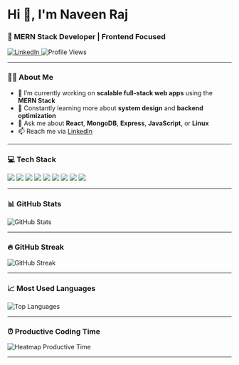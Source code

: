 <h1 align="left">Hi 👋, I'm Naveen Raj</h1>
<h3 align="left">🚀 MERN Stack Developer | Frontend Focused</h3>

<p align="left">
  <a href="https://www.linkedin.com/in/naveen-raj6" target="_blank">
    <img src="https://img.shields.io/badge/LinkedIn-Connect-blue?style=flat&logo=linkedin" alt="LinkedIn" />
  </a>
  <img src="https://komarev.com/ghpvc/?username=Naveen-Raj6&label=Profile%20views&color=0e75b6&style=flat" alt="Profile Views" />
</p>

---

### 👨‍💻 About Me

- 🔭 I’m currently working on **scalable full-stack web apps** using the **MERN Stack**  
- 🌱 Constantly learning more about **system design** and **backend optimization**
- 💬 Ask me about **React**, **MongoDB**, **Express**, **JavaScript**, or **Linux**
- 📫 Reach me via [LinkedIn](https://www.linkedin.com/in/naveen-raj6)

---

### 💻 Tech Stack

<p align="left">
  <img src="https://img.shields.io/badge/HTML5-E34F26?style=flat&logo=html5&logoColor=white" />
  <img src="https://img.shields.io/badge/CSS3-1572B6?style=flat&logo=css3&logoColor=white" />
  <img src="https://img.shields.io/badge/JavaScript-F7DF1E?style=flat&logo=javascript&logoColor=black" />
  <img src="https://img.shields.io/badge/ReactJS-61DAFB?style=flat&logo=react&logoColor=black" />
  <img src="https://img.shields.io/badge/Node.js-339933?style=flat&logo=node.js&logoColor=white" />
  <img src="https://img.shields.io/badge/Express.js-000000?style=flat&logo=express&logoColor=white" />
  <img src="https://img.shields.io/badge/MongoDB-47A248?style=flat&logo=mongodb&logoColor=white" />
  <img src="https://img.shields.io/badge/SQL-4479A1?style=flat&logo=sql&logoColor=white" />
  <img src="https://img.shields.io/badge/Linux-FCC624?style=flat&logo=linux&logoColor=black" />
</p>

---

### 📊 GitHub Stats

<p align="left">
  <img src="https://github-readme-stats.vercel.app/api?username=Naveen-Raj6&show_icons=true&theme=radical" alt="GitHub Stats" />
</p>

---

### 🔥 GitHub Streak

<p align="left">
  <img src="https://github-readme-streak-stats.herokuapp.com/?user=Naveen-Raj6&theme=radical" alt="GitHub Streak" />
</p>

---

### 📈 Most Used Languages

<p align="left">
  <img src="https://github-readme-stats.vercel.app/api/top-langs/?username=Naveen-Raj6&layout=compact&theme=radical" alt="Top Languages" />
</p>

---

### ⏰ Productive Coding Time

<p align="left">
  <img src="https://github-profile-summary-cards.vercel.app/api/cards/productive-time?username=Naveen-Raj6&theme=radical" alt="Heatmap Productive Time" />
</p>

---
